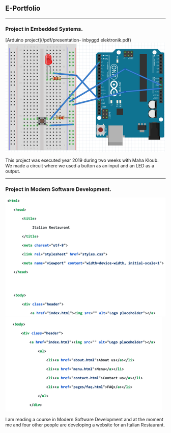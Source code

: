 ## E-Portfolio

---

### Project in Embedded Systems.  

[Arduino project](/pdf/presentation- inbyggd elektronik.pdf)
<img src ="images/bild.png?raw=true"/>

<p> This project was executed year 2019 during two weeks with Maha Kloub. We made a circuit where we used a button as an input and an LED as a output. </p>

---
### Project in Modern Software Development.

<img src="images/bild2.png?raw=true"/>
<img src="images/bild3.png?raw=true"/>

<p> I am reading a course in Modern Software Development and at the moment me and four other people are developing a website for an Italian Restaurant. </p>




<!-- Remove above link if you don't want to attibute -->
